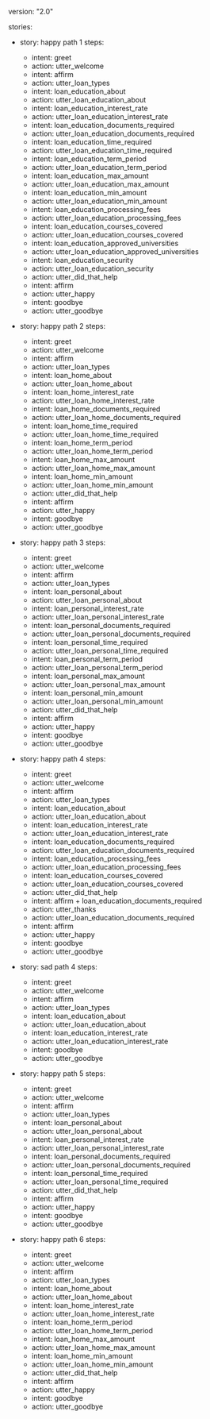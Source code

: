 version: "2.0"

stories:

- story: happy path 1
  steps:
  - intent: greet
  - action: utter_welcome
  - intent: affirm
  - action: utter_loan_types
  - intent: loan_education_about
  - action: utter_loan_education_about
  - intent: loan_education_interest_rate
  - action: utter_loan_education_interest_rate
  - intent: loan_education_documents_required
  - action: utter_loan_education_documents_required
  - intent: loan_education_time_required
  - action: utter_loan_education_time_required
  - intent: loan_education_term_period
  - action: utter_loan_education_term_period
  - intent: loan_education_max_amount
  - action: utter_loan_education_max_amount
  - intent: loan_education_min_amount
  - action: utter_loan_education_min_amount
  - intent: loan_education_processing_fees
  - action: utter_loan_education_processing_fees
  - intent: loan_education_courses_covered
  - action: utter_loan_education_courses_covered
  - intent: loan_education_approved_universities
  - action: utter_loan_education_approved_universities
  - intent: loan_education_security
  - action: utter_loan_education_security
  - action: utter_did_that_help
  - intent: affirm
  - action: utter_happy
  - intent: goodbye
  - action: utter_goodbye

- story: happy path 2
  steps:
  - intent: greet
  - action: utter_welcome
  - intent: affirm
  - action: utter_loan_types
  - intent: loan_home_about
  - action: utter_loan_home_about
  - intent: loan_home_interest_rate
  - action: utter_loan_home_interest_rate
  - intent: loan_home_documents_required
  - action: utter_loan_home_documents_required
  - intent: loan_home_time_required
  - action: utter_loan_home_time_required
  - intent: loan_home_term_period
  - action: utter_loan_home_term_period
  - intent: loan_home_max_amount
  - action: utter_loan_home_max_amount
  - intent: loan_home_min_amount
  - action: utter_loan_home_min_amount
  - action: utter_did_that_help
  - intent: affirm
  - action: utter_happy
  - intent: goodbye
  - action: utter_goodbye

- story: happy path 3
  steps:
  - intent: greet
  - action: utter_welcome
  - intent: affirm
  - action: utter_loan_types
  - intent: loan_personal_about
  - action: utter_loan_personal_about
  - intent: loan_personal_interest_rate
  - action: utter_loan_personal_interest_rate
  - intent: loan_personal_documents_required
  - action: utter_loan_personal_documents_required
  - intent: loan_personal_time_required
  - action: utter_loan_personal_time_required
  - intent: loan_personal_term_period
  - action: utter_loan_personal_term_period
  - intent: loan_personal_max_amount
  - action: utter_loan_personal_max_amount
  - intent: loan_personal_min_amount
  - action: utter_loan_personal_min_amount
  - action: utter_did_that_help
  - intent: affirm
  - action: utter_happy
  - intent: goodbye
  - action: utter_goodbye

- story: happy path 4
  steps:
  - intent: greet
  - action: utter_welcome
  - intent: affirm
  - action: utter_loan_types
  - intent: loan_education_about
  - action: utter_loan_education_about
  - intent: loan_education_interest_rate
  - action: utter_loan_education_interest_rate
  - intent: loan_education_documents_required
  - action: utter_loan_education_documents_required
  - intent: loan_education_processing_fees
  - action: utter_loan_education_processing_fees
  - intent: loan_education_courses_covered
  - action: utter_loan_education_courses_covered
  - action: utter_did_that_help
  - intent: affirm + loan_education_documents_required
  - action: utter_thanks
  - action: utter_loan_education_documents_required
  - intent: affirm
  - action: utter_happy
  - intent: goodbye
  - action: utter_goodbye


- story: sad path 4
  steps:
  - intent: greet
  - action: utter_welcome
  - intent: affirm
  - action: utter_loan_types
  - intent: loan_education_about
  - action: utter_loan_education_about
  - intent: loan_education_interest_rate
  - action: utter_loan_education_interest_rate
  - intent: goodbye
  - action: utter_goodbye

- story: happy path 5
  steps:
  - intent: greet
  - action: utter_welcome
  - intent: affirm
  - action: utter_loan_types
  - intent: loan_personal_about
  - action: utter_loan_personal_about
  - intent: loan_personal_interest_rate
  - action: utter_loan_personal_interest_rate
  - intent: loan_personal_documents_required
  - action: utter_loan_personal_documents_required
  - intent: loan_personal_time_required
  - action: utter_loan_personal_time_required
  - action: utter_did_that_help
  - intent: affirm
  - action: utter_happy
  - intent: goodbye
  - action: utter_goodbye

- story: happy path 6
  steps:
  - intent: greet
  - action: utter_welcome
  - intent: affirm
  - action: utter_loan_types
  - intent: loan_home_about
  - action: utter_loan_home_about
  - intent: loan_home_interest_rate
  - action: utter_loan_home_interest_rate
  - intent: loan_home_term_period
  - action: utter_loan_home_term_period
  - intent: loan_home_max_amount
  - action: utter_loan_home_max_amount
  - intent: loan_home_min_amount
  - action: utter_loan_home_min_amount
  - action: utter_did_that_help
  - intent: affirm
  - action: utter_happy
  - intent: goodbye
  - action: utter_goodbye
